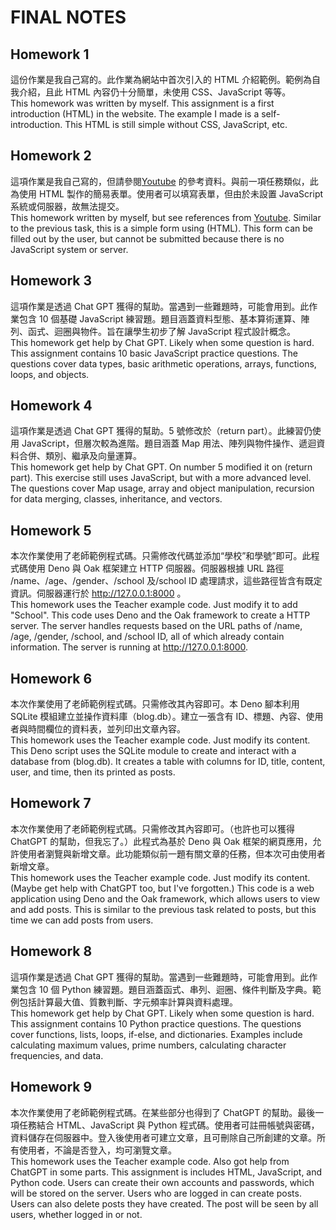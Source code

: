 # FINAL NOTES

## Homework 1

這份作業是我自己寫的。此作業為網站中首次引入的 HTML 介紹範例。範例為自我介紹，且此 HTML 內容仍十分簡單，未使用 CSS、JavaScript 等等。\
This homework was written by myself. This assignment is a first introduction (HTML) in the website. The example I made is a self-introduction. This HTML is still simple without CSS, JavaScript, etc.

## Homework 2

這項作業是我自己寫的，但請參閱[Youtube](https://www.youtube.com/watch?v=9plJMvbPYIA) 的參考資料。與前一項任務類似，此為使用 HTML 製作的簡易表單。使用者可以填寫表單，但由於未設置 JavaScript 系統或伺服器，故無法提交。\
This homework written by myself, but see references from [Youtube](https://www.youtube.com/watch?v=9plJMvbPYIA). Similar to the previous task, this is a simple form using (HTML). This form can be filled out by the user, but cannot be submitted because there is no JavaScript system or server.

## Homework 3

這項作業是透過 Chat GPT 獲得的幫助。當遇到一些難題時，可能會用到。此作業包含 10 個基礎 JavaScript 練習題。題目涵蓋資料型態、基本算術運算、陣列、函式、迴圈與物件。旨在讓學生初步了解 JavaScript 程式設計概念。\
This homework get help by Chat GPT. Likely when some question is hard. This assignment contains 10 basic JavaScript practice questions. The questions cover data types, basic arithmetic operations, arrays, functions, loops, and objects.

## Homework 4

這項作業是透過 Chat GPT 獲得的幫助。5 號修改於（return part）。此練習仍使用 JavaScript，但層次較為進階。題目涵蓋 Map 用法、陣列與物件操作、遞迴資料合併、類別、繼承及向量運算。\
This homework get help by Chat GPT. On number 5 modified it on (return part). This exercise still uses JavaScript, but with a more advanced level. The questions cover Map usage, array and object manipulation, recursion for data merging, classes, inheritance, and vectors.

## Homework 5

本次作業使用了老師範例程式碼。只需修改代碼並添加“學校”和學號”即可。此程式碼使用 Deno 與 Oak 框架建立 HTTP 伺服器。伺服器根據 URL 路徑 /name、/age、/gender、/school 及/school ID 處理請求，這些路徑皆含有既定資訊。伺服器運行於 http://127.0.0.1:8000 。\
This homework uses the Teacher example code. Just modify it to add "School". This code uses Deno and the Oak framework to create a HTTP server. The server handles requests based on the URL paths of /name, /age, /gender, /school, and /school ID, all of which already contain information. The server is running at http://127.0.0.1:8000.

## Homework 6

本次作業使用了老師範例程式碼。只需修改其內容即可。本 Deno 腳本利用 SQLite 模組建立並操作資料庫（blog.db）。建立一張含有 ID、標題、內容、使用者與時間欄位的資料表，並列印出文章內容。\
This homework uses the Teacher example code. Just modify its content. This Deno script uses the SQLite module to create and interact with a database from (blog.db). It creates a table with columns for ID, title, content, user, and time, then its printed as posts.

## Homework 7

本次作業使用了老師範例程式碼。只需修改其內容即可。（也許也可以獲得 ChatGPT 的幫助，但我忘了。）此程式為基於 Deno 與 Oak 框架的網頁應用，允許使用者瀏覽與新增文章。此功能類似前一題有關文章的任務，但本次可由使用者新增文章。\
This homework uses the Teacher example code. Just modify its content. (Maybe get help with ChatGPT too, but I've forgotten.) This code is a web application using Deno and the Oak framework, which allows users to view and add posts. This is similar to the previous task related to posts, but this time we can add posts from users.

## Homework 8

這項作業是透過 Chat GPT 獲得的幫助。當遇到一些難題時，可能會用到。此作業包含 10 個 Python 練習題。題目涵蓋函式、串列、迴圈、條件判斷及字典。範例包括計算最大值、質數判斷、字元頻率計算與資料處理。\
This homework get help by Chat GPT. Likely when some question is hard. This assignment contains 10 Python practice questions. The questions cover functions, lists, loops, if-else, and dictionaries. Examples include calculating maximum values, prime numbers, calculating character frequencies, and data.

## Homework 9

本次作業使用了老師範例程式碼。在某些部分也得到了 ChatGPT 的幫助。最後一項任務結合 HTML、JavaScript 與 Python 程式碼。使用者可註冊帳號與密碼，資料儲存在伺服器中。登入後使用者可建立文章，且可刪除自己所創建的文章。所有使用者，不論是否登入，均可瀏覽文章。\
This homework uses the Teacher example code. Also got help from ChatGPT in some parts. This assignment is includes HTML, JavaScript, and Python code. Users can create their own accounts and passwords, which will be stored on the server. Users who are logged in can create posts. Users can also delete posts they have created. The post will be seen by all users, whether logged in or not.
